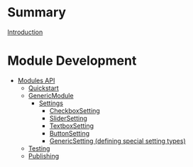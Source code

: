 # Summary

[Introduction](introduction.md)

# Module Development
- [Modules API](modulesAPI/introduction.md)
  - [Quickstart](modulesAPI/quickstart.md)
  - [GenericModule](modulesAPI/genericModule.md)
    - [Settings](modulesAPI/settings/introduction.md)
      - [CheckboxSetting](modulesAPI/settings/checkbox.md)
      - [SliderSetting](modulesAPI/settings/slider.md)
      - [TextboxSetting](modulesAPI/settings/textbox.md)
      - [ButtonSetting](modulesAPI/settings/button.md)
      - [GenericSetting (defining special setting types)](modulesAPI/settings/generic.md)
  - [Testing]()
  - [Publishing]()